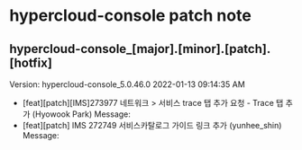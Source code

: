# hypercloud-console patch note
## hypercloud-console_[major].[minor].[patch].[hotfix]
Version: hypercloud-console_5.0.46.0
2022-01-13  09:14:35 AM
- [feat][patch][IMS]273977 네트워크 > 서비스 trace 탭 추가 요청 - Trace 탭 추가 (Hyowook Park) 
    Message: 
- [feat][patch] IMS 272749 서비스카탈로그 가이드 링크 추가 (yunhee_shin) 
    Message: 